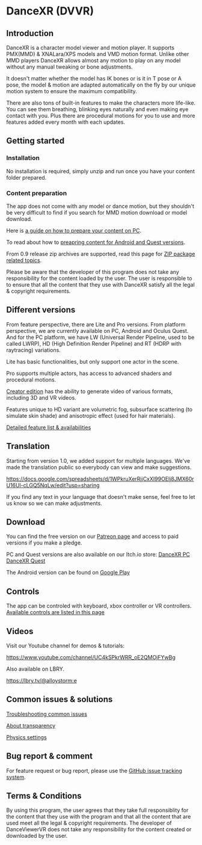 # DanceXR (DVVR)


## Introduction
DanceXR is a character model viewer and motion player. It supports PMX(MMD) & XNALara/XPS models and VMD motion format. Unlike other MMD players DanceXR allows almost any motion to play on any model without any manual tweaking or bone adjustments. 

It doesn't matter whether the model has IK bones or is it in T pose or A pose, the model & motion are adapted automatically on the fly by our unique motion system to ensure the maximum compatibility.

There are also tons of built-in features to make the characters more life-like. You can see them breathing, blinking eyes naturally and even making eye contact with you. Plus there are procedural motions for you to use and more features added every month with each updates.  

## Getting started

### Installation
No installation is required, simply unzip and run once you have your content folder prepared. 

### Content preparation 
The app does not come with any model or dance motion, but they shouldn't be very difficult to find if you search for MMD motion download or model download. 

Here is [a guide on how to prepare your content on PC](pages/blog/preparecontent.md).

To read about how to [preapring content for Android and Quest versions](pages/content_android_quest.md).

From 0.9 release zip archives are supported, read this page for [ZIP package related topics](pages/zip_format.md). 

Please be aware that the developer of this program does not take any responsibility for the content loaded by the user. The user is responsible to to ensure that all the content that they use with DanceXR satisfy all the legal & copyright requirements. 

## Different versions
From feature perspective, there are Lite and Pro versions. From platform perspective, we are currently available on PC, Android and Oculus Quest. And for the PC platform, we have LW (Universal Render Pipeline, used to be called LWRP), HD (High Definition Render Pipeline) and RT (HDRP with raytracing) variations. 

Lite has basic functionalities, but only support one actor in the scene.

Pro supports multiple actors, has access to advanced shaders and procedural motions. 

[Creator edition](pages/creator.md) has the ability to generate video of various formats, including 3D and VR videos.  

Features unique to HD variant are volumetric fog, subsurface scattering (to simulate skin shade) and anisotropic effect (used for hair materials). 

[Detailed feature list & availabilities](pages/features.md)

## Translation
Starting from version 1.0, we added support for multiple languages. We've made the translation public so everybody can view and make suggestions. 

https://docs.google.com/spreadsheets/d/1WPkruXerRjjCxXI99OElj8JMX60rU16Ul-cLGQ5NqLw/edit?usp=sharing

If you find any text in your language that doesn't make sense, feel free to let us know so we can make adjustments.

## Download

You can find the free version on our [Patreon page](https://www.patreon.com/dvvr) and access to paid versions if you make a pledge. 

PC and Quest versions are also available on our Itch.io store: [DanceXR PC](https://stormlab.itch.io/dvvr) [DanceXR Quest](https://stormlab.itch.io/dancexr-quest)

The Android version can be found on [Google Play](https://play.google.com/store/apps/details?id=com.vrstormlab.dancexr)


## Controls
The app can be controled with keyboard, xbox controller or VR controllers.
[Available controls are listed in this page](pages/blog/controls.md)


## Videos
Visit our Youtube channel for demos & tutorials: 

https://www.youtube.com/channel/UC4kSPkrWRR_oE2QMOjFYwBg 

Also available on LBRY. 

https://lbry.tv/@alloystorm:e 

## Common issues & solutions
[Troubleshooting common issues](pages/troubleshooting.md)

[About transparency](pages/transparency.md)

[Physics settings](pages/physics.md)

## Bug report & comment
For feature request or bug report, please use the [GitHub issue tracking system](https://github.com/alloystorm/dvvr/issues).


## Terms & Conditions
By using this program, the user agrees that they take full responsiblity for the content that they use with the program and that all the content that are used meet all the legal & copyright requirements. The developer of DanceViewerVR does not take any responsibility for the content created or downloaded by the user.  


